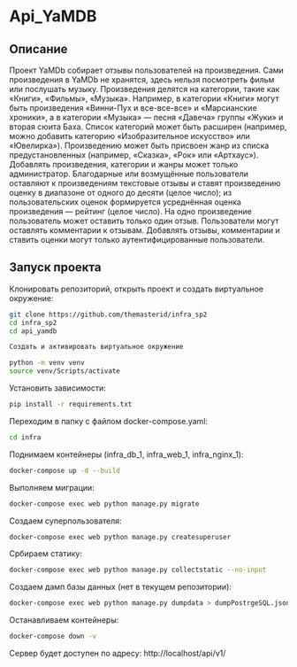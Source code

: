 # Api_YaMDB

## Описание

Проект YaMDb собирает отзывы пользователей на произведения. Сами произведения в YaMDb не хранятся, здесь нельзя посмотреть фильм или послушать музыку.
Произведения делятся на категории, такие как «Книги», «Фильмы», «Музыка». Например, в категории «Книги» могут быть произведения «Винни-Пух и все-все-все» и «Марсианские хроники», а в категории «Музыка» — песня «Давеча» группы «Жуки» и вторая сюита Баха. Список категорий может быть расширен (например, можно добавить категорию «Изобразительное искусство» или «Ювелирка»).
Произведению может быть присвоен жанр из списка предустановленных (например, «Сказка», «Рок» или «Артхаус»).
Добавлять произведения, категории и жанры может только администратор.
Благодарные или возмущённые пользователи оставляют к произведениям текстовые отзывы и ставят произведению оценку в диапазоне от одного до десяти (целое число); из пользовательских оценок формируется усреднённая оценка произведения — рейтинг (целое число). На одно произведение пользователь может оставить только один отзыв.
Пользователи могут оставлять комментарии к отзывам.
Добавлять отзывы, комментарии и ставить оценки могут только аутентифицированные пользователи.

## Запуск проекта

Клонировать репозиторий, открыть проект и создать виртуальное окружение:
```bash
git clone https://github.com/themasterid/infra_sp2
cd infra_sp2
cd api_yamdb

Создать и активировать виртуальное окружение

python -m venv venv
source venv/Scripts/activate
```
Установить зависимости:

```bash
pip install -r requirements.txt
```

Переходим в папку с файлом docker-compose.yaml:

```bash
cd infra
```

Поднимаем контейнеры (infra_db_1, infra_web_1, infra_nginx_1):

```bash
docker-compose up -d --build
```

Выполняем миграции:

```bash
docker-compose exec web python manage.py migrate
```

Создаем суперпользователя:

```bash
docker-compose exec web python manage.py createsuperuser
```

Србираем статику:

```bash
docker-compose exec web python manage.py collectstatic --no-input
```

Создаем дамп базы данных (нет в текущем репозитории):

```bash
docker-compose exec web python manage.py dumpdata > dumpPostrgeSQL.json
```

Останавливаем контейнеры:

```bash
docker-compose down -v
```
Сервер будет доступен по адресу: http://localhost/api/v1/
